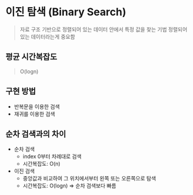 # 이진 탐색 (Binary Search)

> 자료 구조 기반으로 정렬되어 있는 데이터 안에서 특정 값을 찾는 기법
> 정렬되어 있는 데이터라는게 중요함

## 평균 시간복잡도

> O(logn)

## 구현 방법

- 반복문을 이용한 검색
- 재귀를 이용한 검색

## 순차 검색과의 차이

- 순차 검색
  - index 0부터 차례대로 검색
  - 시간복잡도: O(n)
- 이진 검색
  - 중앙값과 비교하여 그 위치에서부터 왼쪽 또는 오른쪽으로 탐색
  - 시간복잡도: O(logn) => 순차 검색보다 빠름
